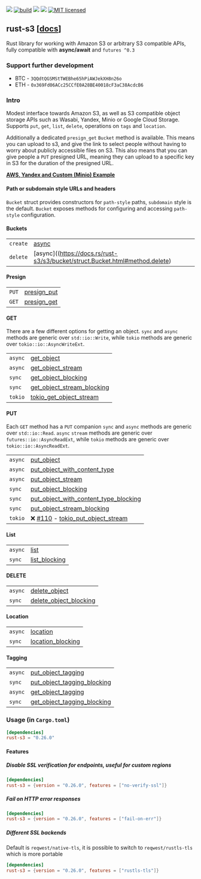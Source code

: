 [![](https://camo.githubusercontent.com/2fee3780a8605b6fc92a43dab8c7b759a274a6cf/68747470733a2f2f696d672e736869656c64732e696f2f62616467652f72757374632d737461626c652d627269676874677265656e2e737667)](https://www.rust-lang.org/downloads.html)
[![build](https://github.com/durch/rust-s3/workflows/build/badge.svg)](https://github.com/durch/rust-s3/actions)
[![](http://meritbadge.herokuapp.com/rust-s3)](https://crates.io/crates/rust-s3)
![](https://img.shields.io/crates/d/rust-s3.svg)
[![MIT licensed](https://img.shields.io/badge/license-MIT-blue.svg)](https://github.com/durch/rust-s3/blob/master/LICENSE.md)
<!-- [![Join the chat at https://gitter.im/durch/rust-s3](https://badges.gitter.im/durch/rust-s3.svg)](https://gitter.im/durch/rust-s3?utm_source=badge&utm_medium=badge&utm_campaign=pr-badge&utm_content=badge) -->
## rust-s3 [[docs](https://docs.rs/rust-s3/)]

Rust library for working with Amazon S3 or arbitrary S3 compatible APIs, fully compatible with **async/await** and `futures ^0.3`

### Support further development

+ BTC - `3QQdtQGSMStTWEBhe65hPiAWJekXH8n26o`
+ ETH - `0x369Fd06ACc25CCfE0A28BE40018cF3aC38AcdcB6`

### Intro

Modest interface towards Amazon S3, as well as S3 compatible object storage APIs such as Wasabi, Yandex, Minio or Google Cloud Storage.
Supports `put`, `get`, `list`, `delete`, operations on `tags` and `location`. 

Additionally a dedicated `presign_get` `Bucket` method is available. This means you can upload to s3, and give the link to select people without having to worry about publicly accessible files on S3. This also means that you can give people 
a `PUT` presigned URL, meaning they can upload to a specific key in S3 for the duration of the presigned URL.

**[AWS, Yandex and Custom (Minio) Example](https://github.com/durch/rust-s3/blob/master/s3/bin/simple_crud.rs)**

#### Path or subdomain style URLs and headers

`Bucket` struct provides constructors for `path-style` paths, `subdomain` style is the default. `Bucket` exposes methods for configuring and accessing `path-style` configuration.

#### Buckets

|          |                                                                               |
|----------|-------------------------------------------------------------------------------|
| `create` | [async](https://docs.rs/rust-s3/s3/bucket/struct.Bucket.html#method.create)   |
| `delete` | [async]((https://docs.rs/rust-s3/s3/bucket/struct.Bucket.html#method.delete) |

#### Presign

|       |                                                                                        |
|-------|----------------------------------------------------------------------------------------|
| `PUT` | [presign_put](https://docs.rs/rust-s3/s3/bucket/struct.Bucket.html#method.presign_put) |
| `GET` | [presign_get](https://docs.rs/rust-s3/s3/bucket/struct.Bucket.html#method.presign_get) |

#### GET

There are a few different options for getting an object. `sync` and `async` methods are generic over `std::io::Write`,
while `tokio` methods are generic over `tokio::io::AsyncWriteExt`.

|         |                                                                                                                      |
|---------|----------------------------------------------------------------------------------------------------------------------|
| `async` | [get_object](https://docs.rs/rust-s3/s3/bucket/struct.Bucket.html#method.get_object)                                 |
| `async` | [get_object_stream](https://docs.rs/rust-s3/s3/bucket/struct.Bucket.html#method.get_object_stream)                   |
| `sync`  | [get_object_blocking](https://docs.rs/rust-s3/s3/bucket/struct.Bucket.html#method.get_object_blocking)               |
| `sync`  | [get_object_stream_blocking](https://docs.rs/rust-s3/s3/bucket/struct.Bucket.html#method.get_object_stream_blocking) |
| `tokio` | [tokio_get_object_stream](https://docs.rs/rust-s3/s3/bucket/struct.Bucket.html#method.tokio_get_object_stream)       |

#### PUT

Each `GET` method has a `PUT` companion `sync` and `async` methods are generic over `std::io::Read`. `async` `stream` methods are generic over `futures::io::AsyncReadExt`, while `tokio` methods are generic over `tokio::io::AsyncReadExt`.

|         |                                                                                                                                                                      |
|---------|----------------------------------------------------------------------------------------------------------------------------------------------------------------------|
| `async` | [put_object](https://docs.rs/rust-s3/s3/bucket/struct.Bucket.html#method.put_object)                                                                                 |
| `async` | [put_object_with_content_type](https://docs.rs/rust-s3/s3/bucket/struct.Bucket.html#method.put_object_with_content_type)                                             |
| `async` | [put_object_stream](https://docs.rs/rust-s3/s3/bucket/struct.Bucket.html#method.put_object_stream)                                                                   |
| `sync`  | [put_object_blocking](https://docs.rs/rust-s3/s3/bucket/struct.Bucket.html#method.put_object_blocking)                                                               |
| `sync`  | [put_object_with_content_type_blocking](https://docs.rs/rust-s3/s3/bucket/struct.Bucket.html#method.put_object_with_content_type_blocking)                           |
| `sync`  | [put_object_stream_blocking](https://docs.rs/rust-s3/s3/bucket/struct.Bucket.html#method.put_object_stream_blocking)                                                 |
| `tokio` | :x: [#110](https://github.com/durch/rust-s3/issues) - [tokio_put_object_stream](https://docs.rs/rust-s3/s3/bucket/struct.Bucket.html#method.tokio_put_object_stream) |

#### List

|         |                                                                                            |
|---------|--------------------------------------------------------------------------------------------|
| `async` | [list](https://docs.rs/rust-s3/s3/bucket/struct.Bucket.html#method.list)                   |
| `sync`  | [list_blocking](https://docs.rs/rust-s3/s3/bucket/struct.Bucket.html#method.list_blocking) |

#### DELETE

|         |                                                                                                              |
|---------|--------------------------------------------------------------------------------------------------------------|
| `async` | [delete_object](https://docs.rs/rust-s3/s3/bucket/struct.Bucket.html#method.delete_object)                   |
| `sync`  | [delete_object_blocking](https://docs.rs/rust-s3/s3/bucket/struct.Bucket.html#method.delete_object_blocking) |

#### Location

|         |                                                                                                    |
|---------|----------------------------------------------------------------------------------------------------|
| `async` | [location](https://docs.rs/rust-s3/s3/bucket/struct.Bucket.html#method.location)                   |
| `sync`  | [location_blocking](https://docs.rs/rust-s3/s3/bucket/struct.Bucket.html#method.location_blocking) |

#### Tagging

|         |                                                                                                                        |
|---------|------------------------------------------------------------------------------------------------------------------------|
| `async` | [put_object_tagging](https://docs.rs/rust-s3/s3/bucket/struct.Bucket.html#method.put_object_tagging)                   |
| `sync`  | [put_object_tagging_blocking](https://docs.rs/rust-s3/s3/bucket/struct.Bucket.html#method.put_object_tagging_blocking) |
| `async` | [get_object_tagging](https://docs.rs/rust-s3/s3/bucket/struct.Bucket.html#method.get_object_tagging)                   |
| `sync`  | [get_object_tagging_blocking](https://docs.rs/rust-s3/s3/bucket/struct.Bucket.html#method.get_object_tagging_blocking) |

### Usage (in `Cargo.toml`)

```toml
[dependencies]
rust-s3 = "0.26.0"
```

#### Features

##### Disable SSL verification for endpoints, useful for custom regions

```toml
[dependencies]
rust-s3 = {version = "0.26.0", features = ["no-verify-ssl"]}
```

##### Fail on HTTP error responses

```toml
[dependencies]
rust-s3 = {version = "0.26.0", features = ["fail-on-err"]}
```

##### Different SSL backends

Default is `reqwest/native-tls`, it is possible to switch to `reqwest/rustls-tls` which is more portable

```toml
[dependencies]
rust-s3 = {version = "0.26.0", features = ["rustls-tls"]}
```
